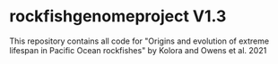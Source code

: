 # rockfishgenomeproject V1.3
This repository contains all code for "Origins and evolution of extreme lifespan in Pacific Ocean rockfishes" by Kolora and Owens et al. 2021
